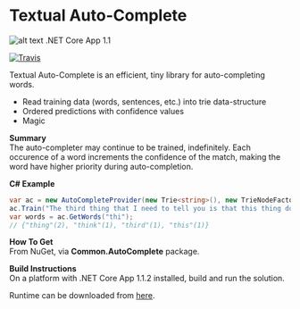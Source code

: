 # Textual Auto-Complete
![alt text](https://blairleduc.gallerycdn.vsassets.io/extensions/blairleduc/net-core-starters-pack/1.0.0/1510457372304/Microsoft.VisualStudio.Services.Icons.Default "dot net core logo")
.NET Core App 1.1  

[![Travis](https://img.shields.io/travis/rust-lang/rust.svg)](https://travis-ci.org/Ooshy/textualautocomplete/)

Textual Auto-Complete is an efficient, tiny library for auto-completing words.

  - Read training data (words, sentences, etc.) into trie data-structure
  - Ordered predictions with confidence values
  - Magic

__Summary__  
The auto-completer may continue to be trained, indefinitely. Each occurence of a word increments the confidence of the match, making the word have higher priority during auto-completion.

__C# Example__

```csharp
var ac = new AutoCompleteProvider(new Trie<string>(), new TrieNodeFactory<string>());
ac.Train("The third thing that I need to tell you is that this thing does not think thoroughly.");
var words = ac.GetWords("thi");
// {"thing"(2), "think"(1), "third"(1), "this"(1)}
```

__How To Get__  
From NuGet, via __Common.AutoComplete__ package.

__Build Instructions__  
On a platform with .NET Core App 1.1.2 installed, build and run the solution.

Runtime can be downloaded from [here](https://github.com/dotnet/core/blob/master/release-notes/download-archives/1.1.2-download.md).  
